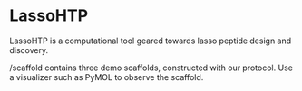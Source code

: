 # LassoHTP
LassoHTP is a computational tool geared towards lasso peptide design and discovery.

/scaffold contains three demo scaffolds, constructed with our protocol. Use a visualizer such as PyMOL to observe
the scaffold.
